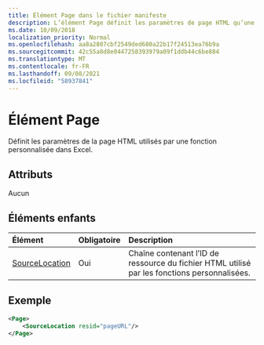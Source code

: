 ```yaml
---
title: Élément Page dans le fichier manifeste
description: L’élément Page définit les paramètres de page HTML qu’une fonction personnalisée utilise dans Excel.
ms.date: 10/09/2018
localization_priority: Normal
ms.openlocfilehash: aa8a2807cbf2549ded680a22b17f24513ea76b9a
ms.sourcegitcommit: 42c55a8d8e0447258393979a09f1ddb44c6be884
ms.translationtype: MT
ms.contentlocale: fr-FR
ms.lasthandoff: 09/08/2021
ms.locfileid: "58937841"
---
```

# <a name="page-element"></a>Élément Page

Définit les paramètres de la page HTML utilisés par une fonction personnalisée dans Excel.

## <a name="attributes"></a>Attributs

Aucun

## <a name="child-elements"></a>Éléments enfants

|  Élément  |  Obligatoire  |  Description  |
|:-----|:-----|:-----|
|  [SourceLocation](customfunctionssourcelocation.md)  |  Oui  | Chaîne contenant l’ID de ressource du fichier HTML utilisé par les fonctions personnalisées. |

## <a name="example"></a>Exemple

```xml
<Page>
    <SourceLocation resid="pageURL"/>
</Page>
```
